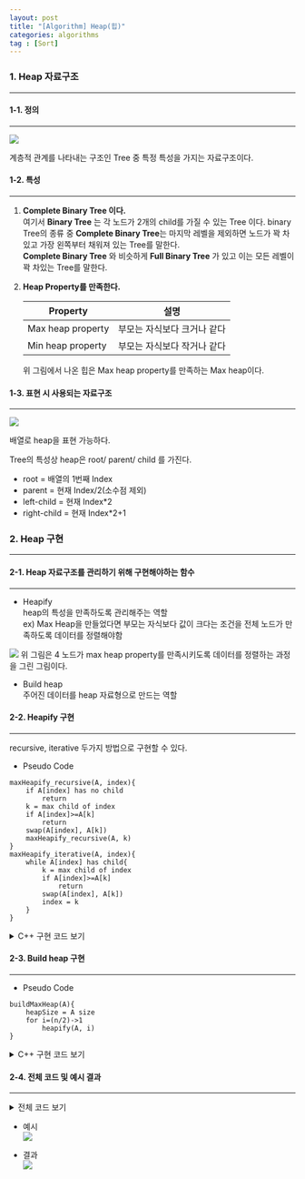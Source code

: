 ```yaml
---
layout: post
title: "[Algorithm] Heap(힙)"
categories: algorithms
tag : [Sort]
---
```


### 1. Heap 자료구조
---

#### 1-1. 정의 
---
![](https://krispedia.github.io/assets/images/heap_1.jpg)

계층적 관계를 나타내는 구조인 Tree 중 특정 특성을 가지는 자료구조이다.  

#### 1-2. 특성
---
1. **Complete Binary Tree 이다.**  
여기서 **Binary Tree** 는 각 노드가 2개의 child를 가질 수 있는 Tree 이다. binary Tree의 종류 중 **Complete Binary Tree**는 마지막 레벨을 제외하면 노드가 꽉 차있고 가장 왼쪽부터 채워져 있는 Tree를 말한다. <br>
**Complete Binary Tree** 와 비슷하게  **Full Binary Tree** 가 있고 이는 모든 레벨이 꽉 차있는 Tree를 말한다.  

2. **Heap Property를 만족한다.**  

    | Property        | 설명           |
    | ------------- | ------------- |
    | Max heap property | 부모는 자식보다 크거나 같다 |
    | Min heap property | 부모는 자식보다 작거나 같다 |

    위 그림에서 나온 힙은 Max heap property를 만족하는 Max heap이다.  

#### 1-3. 표현 시 사용되는 자료구조 
---
![](https://krispedia.github.io/assets/images/heap_2.jpg)

배열로 heap을 표현 가능하다.  

Tree의 특성상 heap은 root/ parent/ child 를 가진다.  

- root = 배열의 1번째 Index
- parent = 현재 Index/2(소수점 제외)
- left-child = 현재 Index*2
- right-child = 현재 Index*2+1

### 2. Heap 구현 
---

#### 2-1. Heap 자료구조를 관리하기 위해 구현해야하는 함수 
---
- Heapify  
heap의 특성을 만족하도록 관리해주는 역할  
ex) Max Heap을 만들었다면 부모는 자식보다 값이 크다는 조건을 전체 노드가 만족하도록 데이터를 정렬해야함 

![](https://krispedia.github.io/assets/images/heap_3.jpg)
위 그림은 4 노드가 max heap property를 만족시키도록 데이터를 정렬하는 과정을 그린 그림이다.  

- Build heap  
주어진 데이터를 heap 자료형으로 만드는 역할  

#### 2-2. Heapify 구현
---
recursive, iterative 두가지 방법으로 구현할 수 있다.  

- Pseudo Code
```
maxHeapify_recursive(A, index){
    if A[index] has no child
        return
    k = max child of index
    if A[index]>=A[k]
        return
    swap(A[index], A[k])
    maxHeapify_recursive(A, k)
}
maxHeapify_iterative(A, index){
    while A[index] has child{
        k = max child of index
        if A[index]>=A[k]
            return
        swap(A[index], A[k])   
        index = k
    }
}
```

<details>
<summary>C++ 구현 코드 보기</summary>
<div markdown="1">

```cpp
void swap(int *a, int *b){
    int *temp = a;
    *a = *b;
    b = temp;
}
void maxHeapify_recursive(int *arr, int root, int n) {
    if(root*2>n)
        return;
    int k = root*2;
    if(root*2+1<=n)
        k = arr[root*2]>arr[root*2+1]? root*2:root*2+1;

    if(arr[root]>=arr[k])
        return;
    swap(arr[root], arr[k]);
    maxHeapify_recursive(arr, k, n);
}
void maxHeapify_iterative(int *arr, int root, int n){
    while(root*2<=n){
        int k = root*2;
        if(root*2+1<=n)
            k = arr[root*2]>arr[root*2+1]? root*2:root*2+1;

        if(arr[root]>=arr[k])
            return;
        swap(arr[root], arr[k]);
        root = k;
    }
}
```
</div>
</details>

#### 2-3. Build heap 구현 
---
- Pseudo Code
```
buildMaxHeap(A){
    heapSize = A size
    for i=(n/2)->1
        heapify(A, i)
}
```

<details>
<summary>C++ 구현 코드 보기</summary>
<div markdown="1">

```cpp
void swap(int *a, int *b){
    int *temp = a;
    *a = *b;
    b = temp;
}
void maxHeapify_recursive(int *arr, int root, int n) {
    if(root*2>n)
        return;
    int k = root*2;
    if(root*2+1<=n)
        k = arr[root*2]>arr[root*2+1]? root*2:root*2+1;

    if(arr[root]>=arr[k])
        return;
    swap(arr[root], arr[k]);
    maxHeapify_recursive(arr, k, n);
}
void maxHeapify_iterative(int *arr, int root, int n){
    while(root*2<=n){
        int k = root*2;
        if(root*2+1<=n)
            k = arr[root*2]>arr[root*2+1]? root*2:root*2+1;

        if(arr[root]>=arr[k])
            return;
        swap(arr[root], arr[k]);
        root = k;
    }
}
void buildMaxHeap(int *arr, int n){
    for(int i=int(n/2); i>0; i--){
        //maxHeapify_recursive(arr, i, n);
        maxHeapify_iterative(arr, i, n);
    }
}
```
</div>
</details>

#### 2-4. 전체 코드 및 예시 결과
---
<details>
<summary>전체 코드 보기</summary>
<div markdown="1">

```cpp
#include<iostream>

using namespace std;

void swap(int *a, int *b){
    int *temp = a;
    *a = *b;
    b = temp;
}
void maxHeapify_recursive(int *arr, int root, int n) {
    if(root*2>n)
        return;
    int k = root*2;
    if(root*2+1<=n)
        k = arr[root*2]>arr[root*2+1]? root*2:root*2+1;

    if(arr[root]>=arr[k])
        return;
    swap(arr[root], arr[k]);
    maxHeapify_recursive(arr, k, n);
}
void maxHeapify_iterative(int *arr, int root, int n){
    while(root*2<=n){
        int k = root*2;
        if(root*2+1<=n)
            k = arr[root*2]>arr[root*2+1]? root*2:root*2+1;

        if(arr[root]>=arr[k])
            return;
        swap(arr[root], arr[k]);
        root = k;
    }
}
void buildMaxHeap(int *arr, int n){
    for(int i=int(n/2); i>0; i--){
        //maxHeapify_recursive(arr, i, n);
        maxHeapify_iterative(arr, i, n);
    }
}
int main(){
    int n=10;
    int arr[] = {0,4,1,3,2,16,9,10,14,8,7};

    buildMaxHeap(arr, n);

    for(int i=1; i<=n; i++) cout<<arr[i]<<" ";
    cout<<endl;

    return 0;
}
```
</div>
</details>

- 예시  
![](https://krispedia.github.io/assets/images/heap_4.jpg)

- 결과   
![](https://krispedia.github.io/assets/images/heap_5.jpg)

